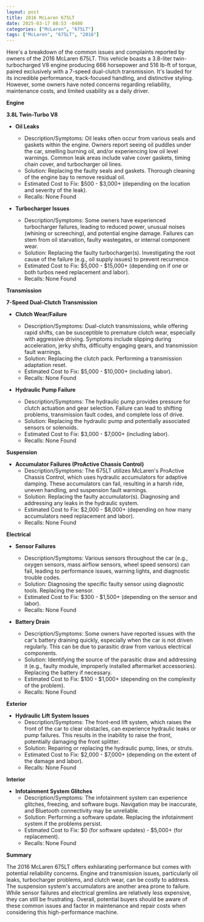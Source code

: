 ```yaml
---
layout: post
title: 2016 McLaren 675LT
date: 2025-03-17 08:53 -0400
categories: ["McLaren", "675LT"]
tags: ["McLaren", "675LT", "2016"]
---
```

Here's a breakdown of the common issues and complaints reported by owners of the 2016 McLaren 675LT. This vehicle boasts a 3.8-liter twin-turbocharged V8 engine producing 666 horsepower and 516 lb-ft of torque, paired exclusively with a 7-speed dual-clutch transmission. It's lauded for its incredible performance, track-focused handling, and distinctive styling. However, some owners have noted concerns regarding reliability, maintenance costs, and limited usability as a daily driver.

**Engine**

**3.8L Twin-Turbo V8**
*   **Oil Leaks**
    *   Description/Symptoms: Oil leaks often occur from various seals and gaskets within the engine. Owners report seeing oil puddles under the car, smelling burning oil, and/or experiencing low oil level warnings. Common leak areas include valve cover gaskets, timing chain cover, and turbocharger oil lines.
    *   Solution: Replacing the faulty seals and gaskets. Thorough cleaning of the engine bay to remove residual oil.
    *   Estimated Cost to Fix: $500 - $3,000+ (depending on the location and severity of the leak).
    *   Recalls: None Found

*   **Turbocharger Issues**
    *   Description/Symptoms: Some owners have experienced turbocharger failures, leading to reduced power, unusual noises (whining or screeching), and potential engine damage. Failures can stem from oil starvation, faulty wastegates, or internal component wear.
    *   Solution: Replacing the faulty turbocharger(s). Investigating the root cause of the failure (e.g., oil supply issues) to prevent recurrence.
    *   Estimated Cost to Fix: $5,000 - $15,000+ (depending on if one or both turbos need replacement and labor).
    *   Recalls: None Found

**Transmission**

**7-Speed Dual-Clutch Transmission**
*   **Clutch Wear/Failure**
    *   Description/Symptoms: Dual-clutch transmissions, while offering rapid shifts, can be susceptible to premature clutch wear, especially with aggressive driving. Symptoms include slipping during acceleration, jerky shifts, difficulty engaging gears, and transmission fault warnings.
    *   Solution: Replacing the clutch pack. Performing a transmission adaptation reset.
    *   Estimated Cost to Fix: $5,000 - $10,000+ (including labor).
    *   Recalls: None Found

*   **Hydraulic Pump Failure**
    *   Description/Symptoms: The hydraulic pump provides pressure for clutch actuation and gear selection. Failure can lead to shifting problems, transmission fault codes, and complete loss of drive.
    *   Solution: Replacing the hydraulic pump and potentially associated sensors or solenoids.
    *   Estimated Cost to Fix: $3,000 - $7,000+ (including labor).
    *   Recalls: None Found

**Suspension**

*   **Accumulator Failures (ProActive Chassis Control)**
    * Description/Symptoms: The 675LT utilizes McLaren's ProActive Chassis Control, which uses hydraulic accumulators for adaptive damping. These accumulators can fail, resulting in a harsh ride, uneven handling, and suspension fault warnings.
    * Solution: Replacing the faulty accumulator(s). Diagnosing and addressing any leaks in the hydraulic system.
    * Estimated Cost to Fix: $2,000 - $8,000+ (depending on how many accumulators need replacement and labor).
    *   Recalls: None Found

**Electrical**

*   **Sensor Failures**
    *   Description/Symptoms: Various sensors throughout the car (e.g., oxygen sensors, mass airflow sensors, wheel speed sensors) can fail, leading to performance issues, warning lights, and diagnostic trouble codes.
    *   Solution: Diagnosing the specific faulty sensor using diagnostic tools. Replacing the sensor.
    *   Estimated Cost to Fix: $300 - $1,500+ (depending on the sensor and labor).
    *   Recalls: None Found

*   **Battery Drain**
    *   Description/Symptoms: Some owners have reported issues with the car's battery draining quickly, especially when the car is not driven regularly. This can be due to parasitic draw from various electrical components.
    *   Solution: Identifying the source of the parasitic draw and addressing it (e.g., faulty module, improperly installed aftermarket accessories). Replacing the battery if necessary.
    *   Estimated Cost to Fix: $100 - $1,000+ (depending on the complexity of the problem).
    *   Recalls: None Found

**Exterior**

*   **Hydraulic Lift System Issues**
    * Description/Symptoms: The front-end lift system, which raises the front of the car to clear obstacles, can experience hydraulic leaks or pump failures. This results in the inability to raise the front, potentially damaging the front splitter.
    * Solution: Repairing or replacing the hydraulic pump, lines, or struts.
    * Estimated Cost to Fix: $2,000 - $7,000+ (depending on the extent of the damage and labor).
    *   Recalls: None Found

**Interior**

*   **Infotainment System Glitches**
    *   Description/Symptoms: The infotainment system can experience glitches, freezing, and software bugs. Navigation may be inaccurate, and Bluetooth connectivity may be unreliable.
    *   Solution: Performing a software update. Replacing the infotainment system if the problems persist.
    *   Estimated Cost to Fix: $0 (for software updates) - $5,000+ (for replacement).
    *   Recalls: None Found

**Summary**

The 2016 McLaren 675LT offers exhilarating performance but comes with potential reliability concerns. Engine and transmission issues, particularly oil leaks, turbocharger problems, and clutch wear, can be costly to address. The suspension system's accumulators are another area prone to failure. While sensor failures and electrical gremlins are relatively less expensive, they can still be frustrating. Overall, potential buyers should be aware of these common issues and factor in maintenance and repair costs when considering this high-performance machine.


